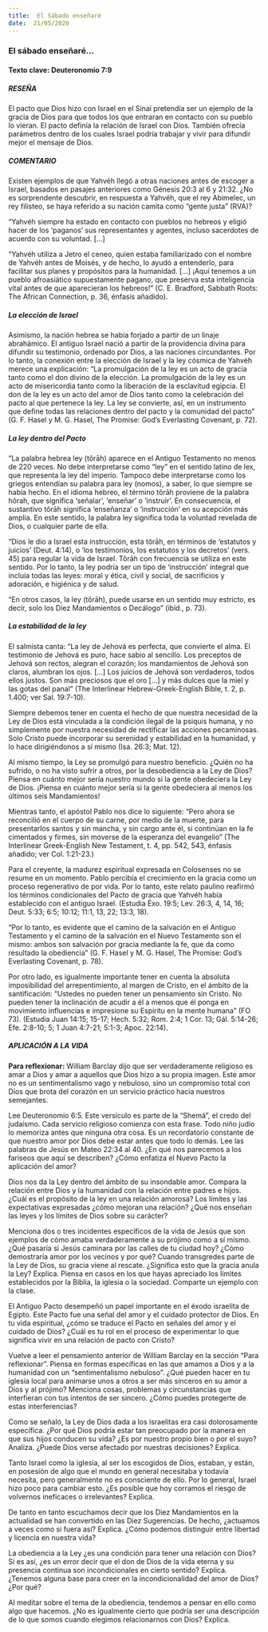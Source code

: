 ```yaml
---
title:  El Sábado enseñaré
date:  21/05/2020
---
```


### El sábado enseñaré...

#### Texto clave: Deuteronomio 7:9

##### RESEÑA

El pacto que Dios hizo con Israel en el Sinaí pretendía ser un ejemplo de la gracia de Dios para que todos los que entraran en contacto con su pueblo lo vieran. El pacto definía la relación de Israel con Dios. También ofrecía parámetros dentro de los cuales Israel podría trabajar y vivir para difundir mejor el mensaje de Dios.

##### COMENTARIO

Existen ejemplos de que Yahvéh llegó a otras naciones antes de escoger a Israel, basados en pasajes anteriores como Génesis 20:3 al 6 y 21:32. ¿No es sorprendente descubrir, en respuesta a Yahvéh, que el rey Abimelec, un rey filisteo, se haya referido a su nación camita como “gente justa” (RVA)?

“Yahvéh siempre ha estado en contacto con pueblos no hebreos y eligió hacer de los ‘paganos’ sus representantes y agentes, incluso sacerdotes de acuerdo con su voluntad. [...]

“Yahvéh utiliza a Jetro el ceneo, quien estaba familiarizado con el nombre de Yahvéh antes de Moisés, y de hecho, lo ayudó a entenderlo, para facilitar sus planes y propósitos para la humanidad. [...] ¡Aquí tenemos a un pueblo afroasiático supuestamente pagano, que preserva esta inteligencia vital antes de que aparecieran los hebreos!” (C. E. Bradford, Sabbath Roots: The African Connection, p. 36, énfasis añadido).

##### La elección de Israel

Asimismo, la nación hebrea se había forjado a partir de un linaje abrahámico. El antiguo Israel nació a partir de la providencia divina para difundir su testimonio, ordenado por Dios, a las naciones circundantes. Por lo tanto, la conexión entre la elección de Israel y la ley cósmica de Yahvéh merece una explicación: “La promulgación de la ley es un acto de gracia tanto como el don divino de la elección. La promulgación de la ley es un acto de misericordia tanto como la liberación de la esclavitud egipcia. El don de la ley es un acto del amor de Dios tanto como la celebración del pacto al que pertenece la ley. La ley se convierte, así, en un instrumento que define todas las relaciones dentro del pacto y la comunidad del pacto” (G. F. Hasel y M. G. Hasel, The Promise: God’s Everlasting Covenant, p. 72).

##### La ley dentro del Pacto

“La palabra hebrea ley (tôrāh) aparece en el Antiguo Testamento no menos de 220 veces. No debe interpretarse como “ley” en el sentido latino de lex, que representa la ley del imperio. Tampoco debe interpretarse como los griegos entendían su palabra para ley (nomos), a saber, lo que siempre se había hecho. En el idioma hebreo, el término tôrāh proviene de la palabra hôrah, que significa ‘señalar’, ‘enseñar’ o ‘instruir’. En consecuencia, el sustantivo tôrāh significa ‘enseñanza’ o ‘instrucción’ en su acepción más amplia. En este sentido, la palabra ley significa toda la voluntad revelada de Dios, o cualquier parte de ella.

“Dios le dio a Israel esta instrucción, esta tôrāh, en términos de ‘estatutos y juicios’ (Deut. 4:14), o ‘los testimonios, los estatutos y los decretos’ (vers. 45) para regular la vida de Israel. Tôrāh con frecuencia se utiliza en este sentido. Por lo tanto, la ley podría ser un tipo de ‘instrucción’ integral que incluía todas las leyes: moral y ética, civil y social, de sacrificios y adoración, e higiénica y de salud.

“En otros casos, la ley (tôrāh), puede usarse en un sentido muy estricto, es decir, solo los Diez Mandamientos o Decálogo” (ibíd., p. 73).

##### La estabilidad de la ley

El salmista canta: “La ley de Jehová es perfecta, que convierte el alma. El testimonio de Jehová es puro, hace sabio al sencillo. Los preceptos de Jehová son rectos, alegran el corazón; los mandamientos de Jehová son claros, alumbran los ojos. [...] Los juicios de Jehová son verdaderos, todos ellos justos. Son más preciosos que el oro [...] y más dulces que la miel y las gotas del panal” (The Interlinear Hebrew-Greek-English Bible, t. 2, p. 1.400; ver Sal. 19:7-10).

Siempre debemos tener en cuenta el hecho de que nuestra necesidad de la Ley de Dios está vinculada a la condición ilegal de la psiquis humana, y no simplemente por nuestra necesidad de rectificar las acciones pecaminosas. Solo Cristo puede incorporar su serenidad y estabilidad en la humanidad, y lo hace dirigiéndonos a sí mismo (Isa. 26:3; Mat. 12).

Al mismo tiempo, la Ley se promulgó para nuestro beneficio. ¿Quién no ha sufrido, o no ha visto sufrir a otros, por la desobediencia a la Ley de Dios? Piensa en cuánto mejor sería nuestro mundo si la gente obedeciera la Ley de Dios. ¡Piensa en cuánto mejor sería si la gente obedeciera al menos los últimos seis Mandamientos!

Mientras tanto, el apóstol Pablo nos dice lo siguiente: “Pero ahora se reconcilió en el cuerpo de su carne, por medio de la muerte, para presentarlos santos y sin mancha, y sin cargo ante él, si continúan en la fe cimentados y firmes, sin moverse de la esperanza del evangelio” (The Interlinear Greek-English New Testament, t. 4, pp. 542, 543, énfasis añadido; ver Col. 1:21-23.)

Para el creyente, la madurez espiritual expresada en Colosenses no se resume en un momento. Pablo percibía el crecimiento en la gracia como un proceso regenerativo de por vida. Por lo tanto, este relato paulino reafirmó los términos condicionales del Pacto de gracia que Yahvéh había establecido con el antiguo Israel. (Estudia Éxo. 19:5; Lev. 26:3, 4, 14, 16; Deut. 5:33; 6:5; 10:12; 11:1, 13, 22; 13:3, 18).

“Por lo tanto, es evidente que el camino de la salvación en el Antiguo Testamento y el camino de la salvación en el Nuevo Testamento son el mismo: ambos son salvación por gracia mediante la fe, que da como resultado la obediencia” (G. F. Hasel y M. G. Hasel, The Promise: God’s Everlasting Covenant, p. 78).

Por otro lado, es igualmente importante tener en cuenta la absoluta imposibilidad del arrepentimiento, al margen de Cristo, en el ámbito de la santificación: “Ustedes no pueden tener un pensamiento sin Cristo. No pueden tener la inclinación de acudir a él a menos que él ponga en movimiento influencias e impresione su Espíritu en la mente humana” (FO 73). (Estudia Juan 14:15; 15-17; Hech. 5:32; Rom. 2:4; 1 Cor. 13; Gál. 5:14-26; Efe. 2:8-10; 5; 1 Juan 4:7-21; 5:1-3; Apoc. 22:14).

##### APLICACIÓN A LA VIDA

**Para reflexionar:**  William Barclay dijo que ser verdaderamente religioso es amar a Dios y amar a aquellos que Dios hizo a su propia imagen. Este amor no es un sentimentalismo vago y nebuloso, sino un compromiso total con Dios que brota del corazón en un servicio práctico hacia nuestros semejantes.

Lee Deuteronomio 6:5. Este versículo es parte de la “Shemá”, el credo del judaísmo. Cada servicio religioso comienza con esta frase. Todo niño judío lo memoriza antes que ninguna otra cosa. Es un recordatorio constante de que nuestro amor por Dios debe estar antes que todo lo demás. Lee las palabras de Jesús en Mateo 22:34 al 40. ¿En qué nos parecemos a los fariseos que aquí se describen? ¿Cómo enfatiza el Nuevo Pacto la aplicación del amor?

Dios nos da la Ley dentro del ámbito de su insondable amor. Compara la relación entre Dios y la humanidad con la relación entre padres e hijos. ¿Cuál es el propósito de la ley en una relación amorosa? Los límites y las expectativas expresadas ¿cómo mejoran una relación? ¿Qué nos enseñan las leyes y los límites de Dios sobre su carácter?

Menciona dos o tres incidentes específicos de la vida de Jesús que son ejemplos de cómo amaba verdaderamente a su prójimo como a sí mismo. ¿Qué pasaría si Jesús caminara por las calles de tu ciudad hoy? ¿Cómo demostraría amor por los vecinos y por qué? Cuando transgredes parte de la Ley de Dios, su gracia viene al rescate. ¿Significa esto que la gracia anula la Ley? Explica. Piensa en casos en los que hayas apreciado los límites establecidos por la Biblia, la iglesia o la sociedad. Comparte un ejemplo con la clase.

El Antiguo Pacto desempeñó un papel importante en el éxodo israelita de Egipto. Este Pacto fue una señal del amor y el cuidado protector de Dios. En tu vida espiritual, ¿cómo se traduce el Pacto en señales del amor y el cuidado de Dios? ¿Cuál es tu rol en el proceso de experimentar lo que significa vivir en una relación de pacto con Cristo?

Vuelve a leer el pensamiento anterior de William Barclay en la sección “Para reflexionar”. Piensa en formas específicas en las que amamos a Dios y a la humanidad con un “sentimentalismo nebuloso”. ¿Qué pueden hacer en tu iglesia local para animarse unos a otros a ser más sinceros en su amor a Dios y al prójimo? Menciona cosas, problemas y circunstancias que interfieran con tus intentos de ser sincero. ¿Cómo puedes protegerte de estas interferencias?

Como se señaló, la Ley de Dios dada a los israelitas era casi dolorosamente específica. ¿Por qué Dios podría estar tan preocupado por la manera en que sus hijos conducen su vida? ¿Es por nuestro propio bien o por el suyo? Analiza. ¿Puede Dios verse afectado por nuestras decisiones? Explica.

Tanto Israel como la iglesia, al ser los escogidos de Dios, estaban, y están, en posesión de algo que el mundo en general necesitaba y todavía necesita, pero generalmente no es consciente de ello. Por lo general, Israel hizo poco para cambiar esto. ¿Es posible que hoy corramos el riesgo de volvernos ineficaces o irrelevantes? Explica.

De tanto en tanto escuchamos decir que los Diez Mandamientos en la actualidad se han convertido en las Diez Sugerencias. De hecho, ¿actuamos a veces como si fuera así? Explica. ¿Cómo podemos distinguir entre libertad y licencia en nuestra vida?

La obediencia a la Ley ¿es una condición para tener una relación con Dios? Si es así, ¿es un error decir que el don de Dios de la vida eterna y su presencia continua son incondicionales en cierto sentido? Explica. ¿Tenemos alguna base para creer en la incondicionalidad del amor de Dios? ¿Por qué?

Al meditar sobre el tema de la obediencia, tendemos a pensar en ello como algo que hacemos. ¿No es igualmente cierto que podría ser una descripción de lo que somos cuando elegimos relacionarnos con Dios? Explica.